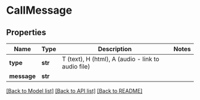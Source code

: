 # CallMessage

## Properties
Name | Type | Description | Notes
------------ | ------------- | ------------- | -------------
**type** | **str** | T (text), H (html), A (audio - link to audio file) | 
**message** | **str** |  | 

[[Back to Model list]](../README.md#documentation-for-models) [[Back to API list]](../README.md#documentation-for-api-endpoints) [[Back to README]](../README.md)


